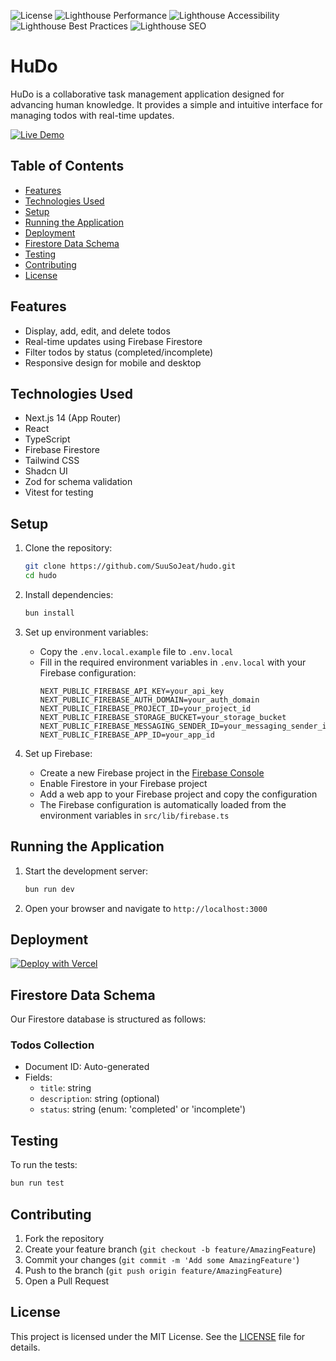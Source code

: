 ![License](https://img.shields.io/badge/license-MIT-brightgreen.svg)
![Lighthouse Performance](https://img.shields.io/badge/Performance-100-green)
![Lighthouse Accessibility](https://img.shields.io/badge/Accessibility-92-green)
![Lighthouse Best Practices](https://img.shields.io/badge/Best%20Practices-100-green)
![Lighthouse SEO](https://img.shields.io/badge/SEO-100-green)

# HuDo

HuDo is a collaborative task management application designed for advancing human knowledge. It provides a simple and intuitive interface for managing todos with real-time updates.

[![Live Demo](https://img.shields.io/badge/Live%20Demo-Visit%20Site-blue)](https://hudo.vercel.app/)

## Table of Contents

- [Features](#features)
- [Technologies Used](#technologies-used)
- [Setup](#setup)
- [Running the Application](#running-the-application)
- [Deployment](#deployment)
- [Firestore Data Schema](#firestore-data-schema)
- [Testing](#testing)
- [Contributing](#contributing)
- [License](#license)

## Features

- Display, add, edit, and delete todos
- Real-time updates using Firebase Firestore
- Filter todos by status (completed/incomplete)
- Responsive design for mobile and desktop

## Technologies Used

- Next.js 14 (App Router)
- React
- TypeScript
- Firebase Firestore
- Tailwind CSS
- Shadcn UI
- Zod for schema validation
- Vitest for testing

## Setup

1. Clone the repository:
   ```sh
   git clone https://github.com/SuuSoJeat/hudo.git
   cd hudo
   ```

2. Install dependencies:
   ```sh
   bun install
   ```

3. Set up environment variables:
   - Copy the `.env.local.example` file to `.env.local`
   - Fill in the required environment variables in `.env.local` with your Firebase configuration:
     ```
     NEXT_PUBLIC_FIREBASE_API_KEY=your_api_key
     NEXT_PUBLIC_FIREBASE_AUTH_DOMAIN=your_auth_domain
     NEXT_PUBLIC_FIREBASE_PROJECT_ID=your_project_id
     NEXT_PUBLIC_FIREBASE_STORAGE_BUCKET=your_storage_bucket
     NEXT_PUBLIC_FIREBASE_MESSAGING_SENDER_ID=your_messaging_sender_id
     NEXT_PUBLIC_FIREBASE_APP_ID=your_app_id
     ```

4. Set up Firebase:
   - Create a new Firebase project in the [Firebase Console](https://console.firebase.google.com/)
   - Enable Firestore in your Firebase project
   - Add a web app to your Firebase project and copy the configuration
   - The Firebase configuration is automatically loaded from the environment variables in `src/lib/firebase.ts`

## Running the Application

1. Start the development server:
   ```sh
   bun run dev
   ```

2. Open your browser and navigate to `http://localhost:3000`

## Deployment

[![Deploy with Vercel](https://vercel.com/button)](https://vercel.com/new/git/external?repository-url=https://github.com/SuuSoJeat/hudo/tree/main)

## Firestore Data Schema

Our Firestore database is structured as follows:

### Todos Collection

- Document ID: Auto-generated
- Fields:
  - `title`: string
  - `description`: string (optional)
  - `status`: string (enum: 'completed' or 'incomplete')

## Testing

To run the tests:

```sh
bun run test
```

## Contributing

1. Fork the repository
2. Create your feature branch (`git checkout -b feature/AmazingFeature`)
3. Commit your changes (`git commit -m 'Add some AmazingFeature'`)
4. Push to the branch (`git push origin feature/AmazingFeature`)
5. Open a Pull Request

## License

This project is licensed under the MIT License. See the [LICENSE](LICENSE) file for details.
